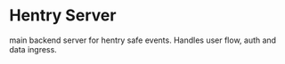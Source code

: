 # Hentry Server

main backend server for hentry safe events. Handles user flow, auth and data ingress.

